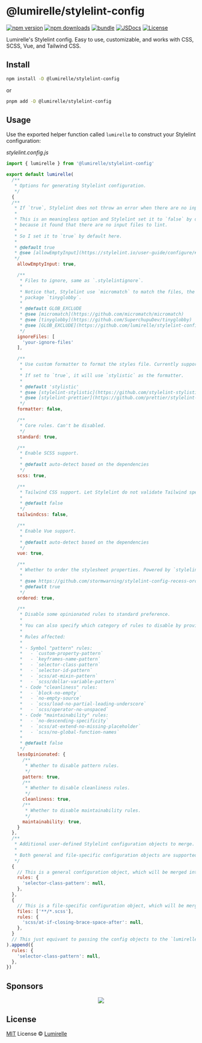 # @lumirelle/stylelint-config

[![npm version][npm-version-src]][npm-version-href]
[![npm downloads][npm-downloads-src]][npm-downloads-href]
[![bundle][bundle-src]][bundle-href]
[![JSDocs][jsdocs-src]][jsdocs-href]
[![License][license-src]][license-href]

Lumirelle's Stylelint config. Easy to use, customizable, and works with CSS, SCSS, Vue, and Tailwind CSS.

## Install

```sh
npm install -D @lumirelle/stylelint-config
```

or

```sh
pnpm add -D @lumirelle/stylelint-config
```

## Usage

Use the exported helper function called `lumirelle` to construct your Stylelint configuration:

_stylelint.config.js_

```js
import { lumirelle } from '@lumirelle/stylelint-config'

export default lumirelle(
  /**
   * Options for generating Stylelint configuration.
   */
  {
  /**
   * If `true`, Stylelint does not throw an error when there are no input files to lint.
   *
   * This is an meaningless option and Stylelint set it to `false` by default, which may causes command line error just
   * because it found that there are no input files to lint.
   *
   * So I set it to `true` by default here.
   *
   * @default true
   * @see [allowEmptyInput](https://stylelint.io/user-guide/configure/#allowemptyinput)
   */
    allowEmptyInput: true,

    /**
     * Files to ignore, same as `.stylelintignore`.
     *
     * Notice that, Stylelint use `micromatch` to match the files, the behavior is different from another widely used glob
     * package `tinyglobby`.
     *
     * @default GLOB_EXCLUDE
     * @see [micromatch](https://github.com/micromatch/micromatch)
     * @see [tinyglobby](https://github.com/SuperchupuDev/tinyglobby)
     * @see [GLOB_EXCLUDE](https://github.com/lumirelle/stylelint-config/blob/main/src/globs.ts#L6)
     */
    ignoreFiles: [
      'your-ignore-files'
    ],

    /**
     * Use custom formatter to format the styles file. Currently support `stylistic` and `prettier`.
     *
     * If set to `true`, it will use `stylistic` as the formatter.
     *
     * @default 'stylistic'
     * @see [stylelint-stylistic](https://github.com/stylelint-stylistic/stylelint-config#readme)
     * @see [stylelint-prettier](https://github.com/prettier/stylelint-prettier)
     */
    formatter: false,

    /**
     * Core rules. Can't be disabled.
     */
    standard: true,

    /**
     * Enable SCSS support.
     *
     * @default auto-detect based on the dependencies
     */
    scss: true,

    /**
     * Tailwind CSS support. Let Stylelint do not validate Tailwind specific at-rules.
     *
     * @default false
     */
    tailwindcss: false,

    /**
     * Enable Vue support.
     *
     * @default auto-detect based on the dependencies
     */
    vue: true,

    /**
     * Whether to order the stylesheet properties. Powered by `stylelint-config-recess-order`.
     *
     * @see https://github.com/stormwarning/stylelint-config-recess-order
     * @default true
     */
    ordered: true,

    /**
     * Disable some opinionated rules to standard preference.
     *
     * You can also specify which category of rules to disable by providing an object with the category names as keys.
     *
     * Rules affected:
     *
     * - Symbol "pattern" rules:
     *   - `custom-property-pattern`
     *   - `keyframes-name-pattern`
     *   - `selector-class-pattern`
     *   - `selector-id-pattern`
     *   - `scss/at-mixin-pattern`
     *   - `scss/dollar-variable-pattern`
     * - Code "cleanliness" rules:
     *   - `block-no-empty`
     *   - `no-empty-source`
     *   - `scss/load-no-partial-leading-underscore`
     *   - `scss/operator-no-unspaced`
     * - Code "maintainability" rules:
     *   - `no-descending-specificity`
     *   - `scss/at-extend-no-missing-placeholder`
     *   - `scss/no-global-function-names`
     *
     * @default false
     */
    lessOpinionated: {
      /**
       * Whether to disable pattern rules.
       */
      pattern: true,
      /**
       * Whether to disable cleanliness rules.
       */
      cleanliness: true,
      /**
       * Whether to disable maintainability rules.
       */
      maintainability: true,
    }
  },
  /**
   * Additional user-defined Stylelint configuration objects to merge.
   *
   * Both general and file-specific configuration objects are supported.
   */
  {
    // This is a general configuration object, which will be merged into the final config directly.
    rules: {
      'selector-class-pattern': null,
    },
  },
  {
    // This is a file-specific configuration object, which will be merged into the `overrides` section of the final config.
    files: ['**/*.scss'],
    rules: {
      'scss/at-if-closing-brace-space-after': null,
    },
  }
  // This just equivant to passing the config objects to the `lumirelle` function like above.
).append({
  rules: {
    'selector-class-pattern': null,
  },
})
```

## Sponsors

<p align="center">
  <a href="https://cdn.jsdelivr.net/gh/lumirelle/static/sponsors.svg">
    <img src='https://cdn.jsdelivr.net/gh/lumirelle/static/sponsors.svg'/>
  </a>
</p>

## License

[MIT](./LICENSE) License © [Lumirelle](https://github.com/lumirelle)

<!-- Badges -->

[npm-version-src]: https://img.shields.io/npm/v/@lumirelle/stylelint-config?style=flat&colorA=080f12&colorB=1fa669
[npm-version-href]: https://npmjs.com/package/@lumirelle/stylelint-config
[npm-downloads-src]: https://img.shields.io/npm/dm/@lumirelle/stylelint-config?style=flat&colorA=080f12&colorB=1fa669
[npm-downloads-href]: https://npmjs.com/package/@lumirelle/stylelint-config
[bundle-src]: https://img.shields.io/bundlephobia/minzip/@lumirelle/stylelint-config?style=flat&colorA=080f12&colorB=1fa669&label=minzip
[bundle-href]: https://bundlephobia.com/result?p=@lumirelle/stylelint-config
[license-src]: https://img.shields.io/github/license/lumirelle/stylelint-config.svg?style=flat&colorA=080f12&colorB=1fa669
[license-href]: https://github.com/lumirelle/stylelint-config/blob/main/LICENSE
[jsdocs-src]: https://img.shields.io/badge/jsdocs-reference-080f12?style=flat&colorA=080f12&colorB=1fa669
[jsdocs-href]: https://www.jsdocs.io/package/@lumirelle/stylelint-config
